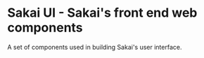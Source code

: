 # Sakai UI - Sakai's front end web components

A set of components used in building Sakai's user interface.
